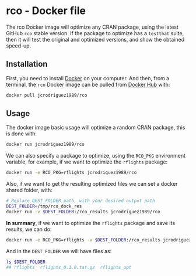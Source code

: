 
# rco - Docker file

The rco Docker image will optimize any CRAN package, using the latest
GitHub `rco` stable version. If the package to optimize has a `testthat`
suite, then it will test the original and optimized versions, and show
the obtained speed-up.

## Installation

First, you need to install [Docker](https://www.docker.com/) on your
computer. And then, from a terminal, the `rco` Docker image can be
pulled from [Docker Hub](https://hub.docker.com/r/jcrodriguez1989/rco)
with:

``` bash
docker pull jcrodriguez1989/rco
```

## Usage

The docker image basic usage will optimize a random CRAN package, this
is done with:

``` bash
docker run jcrodriguez1989/rco
```

We can also specify a package to optimize, using the `RCO_PKG`
environment variable, for example, if we want to optimize the `rflights`
package:

``` bash
docker run -e RCO_PKG=rflights jcrodriguez1989/rco
```

Also, if we want to get the resulting optimized files we can set a
docker shared folder, with:

``` bash
# Replace DEST_FOLDER path, with your desired output path
DEST_FOLDER=/tmp/rco_dock_res
docker run -v $DEST_FOLDER:/rco_results jcrodriguez1989/rco
```

**In summary**, if we want to optimize the `rflights` package and save
its results, we can
do:

``` bash
docker run -e RCO_PKG=rflights -v $DEST_FOLDER:/rco_results jcrodriguez1989/rco
```

And in the `DEST_FOLDER` we will have files as:

``` bash
ls $DEST_FOLDER
## rflights  rflights_0.1.0.tar.gz  rflights_opt
```
